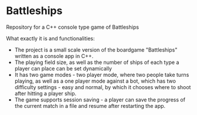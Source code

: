 # Battleships
Repository for a C++ console type game of Battleships

What exactly it is and functionalities:
- The project is a small scale version of the boardgame "Battleships" written as a console app in C++.
- The playing field size, as well as the number of ships of each type a player can place can be set dynamically 
- It has two game modes - two player mode, where two people take turns playing, as well as a one player mode against a bot, which has two difficulty settings - easy and normal, by which it chooses where to shoot after hitting a player ship.
- The game supports session saving - a player can save the progress of the current match in a file and resume after restarting the app.
